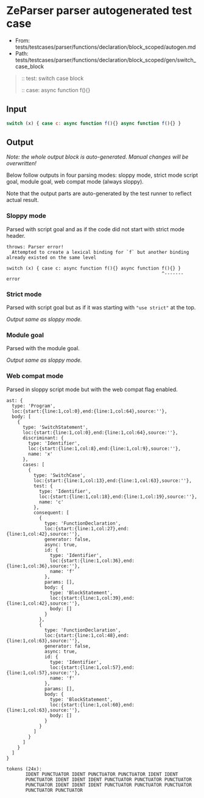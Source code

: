# ZeParser parser autogenerated test case

- From: tests/testcases/parser/functions/declaration/block_scoped/autogen.md
- Path: tests/testcases/parser/functions/declaration/block_scoped/gen/switch_case_block

> :: test: switch case block
>
> :: case: async function f(){}

## Input


`````js
switch (x) { case c: async function f(){} async function f(){} }
`````

## Output

_Note: the whole output block is auto-generated. Manual changes will be overwritten!_

Below follow outputs in four parsing modes: sloppy mode, strict mode script goal, module goal, web compat mode (always sloppy).

Note that the output parts are auto-generated by the test runner to reflect actual result.

### Sloppy mode

Parsed with script goal and as if the code did not start with strict mode header.

`````
throws: Parser error!
  Attempted to create a lexical binding for `f` but another binding already existed on the same level

switch (x) { case c: async function f(){} async function f(){} }
                                                         ^------- error
`````

### Strict mode

Parsed with script goal but as if it was starting with `"use strict"` at the top.

_Output same as sloppy mode._

### Module goal

Parsed with the module goal.

_Output same as sloppy mode._

### Web compat mode

Parsed in sloppy script mode but with the web compat flag enabled.

`````
ast: {
  type: 'Program',
  loc:{start:{line:1,col:0},end:{line:1,col:64},source:''},
  body: [
    {
      type: 'SwitchStatement',
      loc:{start:{line:1,col:0},end:{line:1,col:64},source:''},
      discriminant: {
        type: 'Identifier',
        loc:{start:{line:1,col:8},end:{line:1,col:9},source:''},
        name: 'x'
      },
      cases: [
        {
          type: 'SwitchCase',
          loc:{start:{line:1,col:13},end:{line:1,col:63},source:''},
          test: {
            type: 'Identifier',
            loc:{start:{line:1,col:18},end:{line:1,col:19},source:''},
            name: 'c'
          },
          consequent: [
            {
              type: 'FunctionDeclaration',
              loc:{start:{line:1,col:27},end:{line:1,col:42},source:''},
              generator: false,
              async: true,
              id: {
                type: 'Identifier',
                loc:{start:{line:1,col:36},end:{line:1,col:36},source:''},
                name: 'f'
              },
              params: [],
              body: {
                type: 'BlockStatement',
                loc:{start:{line:1,col:39},end:{line:1,col:42},source:''},
                body: []
              }
            },
            {
              type: 'FunctionDeclaration',
              loc:{start:{line:1,col:48},end:{line:1,col:63},source:''},
              generator: false,
              async: true,
              id: {
                type: 'Identifier',
                loc:{start:{line:1,col:57},end:{line:1,col:57},source:''},
                name: 'f'
              },
              params: [],
              body: {
                type: 'BlockStatement',
                loc:{start:{line:1,col:60},end:{line:1,col:63},source:''},
                body: []
              }
            }
          ]
        }
      ]
    }
  ]
}

tokens (24x):
       IDENT PUNCTUATOR IDENT PUNCTUATOR PUNCTUATOR IDENT IDENT
       PUNCTUATOR IDENT IDENT IDENT PUNCTUATOR PUNCTUATOR PUNCTUATOR
       PUNCTUATOR IDENT IDENT IDENT PUNCTUATOR PUNCTUATOR PUNCTUATOR
       PUNCTUATOR PUNCTUATOR
`````

